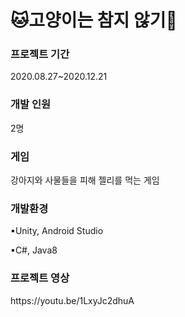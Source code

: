<h1>🐱고양이는 참지 않기🐶</h1>

<h3>프로젝트 기간</h3>
2020.08.27~2020.12.21

<h3>개발 인원</h3>
2명

<h3>게임</h3>
강아지와 사물들을 피해 젤리를 먹는 게임

<h3>개발환경</h3>
▪Unity, Android Studio


▪C#, Java8

<h3>프로젝트 영상</h3>
https://youtu.be/1LxyJc2dhuA

